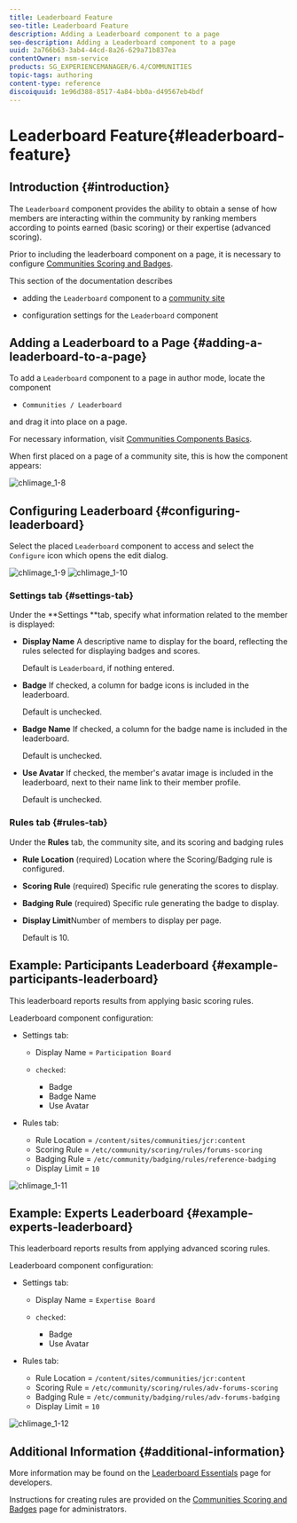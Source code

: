 ```yaml
---
title: Leaderboard Feature
seo-title: Leaderboard Feature
description: Adding a Leaderboard component to a page
seo-description: Adding a Leaderboard component to a page
uuid: 2a766b63-3ab4-44cd-8a26-629a71b837ea
contentOwner: msm-service
products: SG_EXPERIENCEMANAGER/6.4/COMMUNITIES
topic-tags: authoring
content-type: reference
discoiquuid: 1e96d388-8517-4a84-bb0a-d49567eb4bdf
---
```


# Leaderboard Feature{#leaderboard-feature}

## Introduction {#introduction}

The `Leaderboard` component provides the ability to obtain a sense of how members are interacting within the community by ranking members according to points earned (basic scoring) or their expertise (advanced scoring).

Prior to including the leaderboard component on a page, it is necessary to configure [Communities Scoring and Badges](/help/communities/implementing-scoring.md).

This section of the documentation describes

* adding the `Leaderboard` component to a [community site](/help/communities/overview.md#community-sites)

* configuration settings for the `Leaderboard` component

## Adding a Leaderboard to a Page {#adding-a-leaderboard-to-a-page}

To add a `Leaderboard` component to a page in author mode, locate the component

* `Communities / Leaderboard`

and drag it into place on a page.

For necessary information, visit [Communities Components Basics](/help/communities/basics.md).

When first placed on a page of a community site, this is how the component appears:

![chlimage_1-8](assets/chlimage_1-8.png)

## Configuring Leaderboard {#configuring-leaderboard}

Select the placed `Leaderboard` component to access and select the `Configure` icon which opens the edit dialog.

![chlimage_1-9](assets/chlimage_1-9.png) ![chlimage_1-10](assets/chlimage_1-10.png)

### Settings tab {#settings-tab}

Under the **Settings **tab, specify what information related to the member is displayed:

* **Display Name** 
  A descriptive name to display for the board, reflecting the rules selected for displaying badges and scores.

  Default is `Leaderboard`, if nothing entered.

* **Badge** 
  If checked, a column for badge icons is included in the leaderboard.  

  Default is unchecked.

* **Badge Name** 
  If checked, a column for the badge name is included in the leaderboard.  

  Default is unchecked.

* **Use Avatar** 
  If checked, the member's avatar image is included in the leaderboard, next to their name link to their member profile.  

  Default is unchecked.

### Rules tab {#rules-tab}

Under the **Rules** tab, the community site, and its scoring and badging rules

* **Rule Location** 
  (required) Location where the Scoring/Badging rule is configured.

* **Scoring Rule** 
  (required) Specific rule generating the scores to display.

* **Badging Rule** 
  (required) Specific rule generating the badge to display.

* **Display Limit**Number of members to display per page.  

  Default is 10.

## Example: Participants Leaderboard {#example-participants-leaderboard}

This leaderboard reports results from applying basic scoring rules.

Leaderboard component configuration:

* Settings tab:

    * Display Name = `Participation Board`
    * `checked`:

        * Badge
        * Badge Name
        * Use Avatar

* Rules tab:

    * Rule Location = `/content/sites/communities/jcr:content`
    * Scoring Rule = `/etc/community/scoring/rules/forums-scoring`
    * Badging Rule = `/etc/community/badging/rules/reference-badging`
    * Display Limit = `10`

![chlimage_1-11](assets/chlimage_1-11.png)

## Example: Experts Leaderboard {#example-experts-leaderboard}

This leaderboard reports results from applying advanced scoring rules.

Leaderboard component configuration:

* Settings tab:

    * Display Name = `Expertise Board`
    * `checked`:

        * Badge
        * Use Avatar

* Rules tab:

    * Rule Location = `/content/sites/communities/jcr:content`
    * Scoring Rule = `/etc/community/scoring/rules/adv-forums-scoring`
    * Badging Rule = `/etc/community/badging/rules/adv-forums-badging`
    * Display Limit = `10`

![chlimage_1-12](assets/chlimage_1-12.png)

## Additional Information {#additional-information}

More information may be found on the [Leaderboard Essentials](/help/communities/leaderboard.md) page for developers.

Instructions for creating rules are provided on the [Communities Scoring and Badges](/help/communities/implementing-scoring.md) page for administrators.
